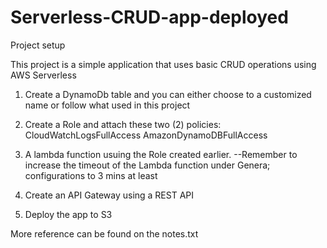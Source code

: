 # Serverless-CRUD-app-deployed

Project setup

This project is a simple application that uses basic CRUD operations using AWS Serverless

1. Create a DynamoDb table and you can either choose to a customized name or follow what used in this project
2. Create a Role and attach these two (2) policies:
    CloudWatchLogsFullAccess
   AmazonDynamoDBFullAccess

3. A lambda function usuing the Role created earlier.
--Remember to increase the timeout of the Lambda function under Genera; configurations to 3 mins at least

4. Create an API Gateway using a REST API

5. Deploy the app to S3

More reference can be found on the notes.txt
